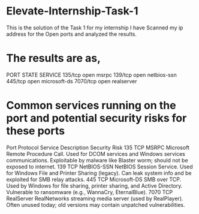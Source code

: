 # Elevate-Internship-Task-1
This is the solution of the Task 1 for my internship
I have Scanned my ip address for the Open ports and analyzed the results.

# The results are as,
PORT     STATE SERVICE
135/tcp  open  msrpc
139/tcp  open  netbios-ssn
445/tcp  open  microsoft-ds
7070/tcp open  realserver

# Common services running on the port and potential security risks for these ports 
Port	Protocol	Service	       Description	                                                                                 Security Risk
135	  TCP	      MSRPC	         Microsoft Remote Procedure Call. Used for DCOM services and Windows services communications.	 Exploitable by malware like Blaster worm; should not be exposed to internet.
139	  TCP	      NetBIOS-SSN	   NetBIOS Session Service. Used for Windows File and Printer Sharing (legacy).	                 Can leak system info and be exploited for SMB relay attacks.
445	  TCP	      Microsoft-DS	 SMB over TCP. Used by Windows for file sharing, printer sharing, and Active Directory.	       Vulnerable to ransomware (e.g., WannaCry, EternalBlue).
7070	TCP	      RealServer	   RealNetworks streaming media server (used by RealPlayer).	                                   Often unused today; old versions may contain unpatched vulnerabilities.
